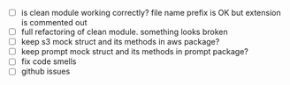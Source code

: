 - [ ] is clean module working correctly? file name prefix is OK but extension is commented out
- [ ] full refactoring of clean module. something looks broken
- [ ] keep s3 mock struct and its methods in aws package?
- [ ] keep prompt mock struct and its methods in prompt package?
- [ ] fix code smells
- [ ] github issues
